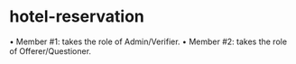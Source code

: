 # hotel-reservation
•	Member #1: takes the role of Admin/Verifier.
•	Member #2: takes the role of Offerer/Questioner.
